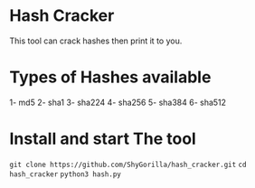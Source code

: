 # Hash Cracker
This tool can crack hashes then print it to you. 

# Types of Hashes available
1- md5
2- sha1
3- sha224
4- sha256
5- sha384
6- sha512

# Install and start The tool 

`git clone https://github.com/ShyGorilla/hash_cracker.git`
`cd hash_cracker`
`python3 hash.py`

